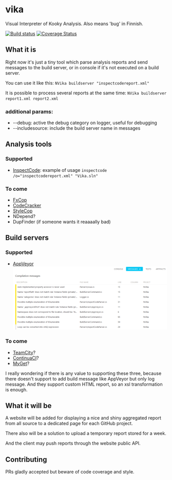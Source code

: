 # vika
Visual Interpreter of Kooky Analysis.
Also means 'bug' in Finnish.

[![Build status](https://ci.appveyor.com/api/projects/status/m2qxrige03yn5hbh?svg=true)](https://ci.appveyor.com/project/laedit/vika) [![Coverage Status](https://coveralls.io/repos/laedit/vika/badge.svg)](https://coveralls.io/r/laedit/vika)

## What it is
Right now it's just a tiny tool which parse analysis reports and send messages to the build server, or in console if it's not executed on a build server.

You can use it like this: `NVika buildserver "inspectcodereport.xml"`

It is possible to process several reports at the same time: `NVika buildserver report1.xml report2.xml`

### additional params:
 - --debug: active the debug category on logger, useful for debugging
 - --includesource: include the build server name in messages

## Analysis tools
### Supported
 - [InspectCode](https://chocolatey.org/packages/resharper-clt): example of usage `inspectcode /o="inspectcodereport.xml" "Vika.sln"`
 
### To come
 - [FxCop](https://github.com/laedit/vika/issues/6)
 - [CodeCracker](https://github.com/laedit/vika/issues/8)
 - [StyleCop](https://github.com/laedit/vika/issues/7)
 - NDepend?
 - DupFinder (if someone wants it reaaaally bad)
 
## Build servers
### Supported
  - [AppVeyor](http://appveyor.com)
![AppVeyor example](AppVeyor.png)
  
### To come
 - [TeamCity](https://github.com/laedit/vika/issues/4)?
 - [ContinuaCI](https://github.com/laedit/vika/issues/3)?
 - [MyGet](https://github.com/laedit/vika/issues/5)?

I really wondering if there is any value to supporting these three, because there doesn't support to add build message like AppVeyor but only log message.
And they support custom HTML report, so an xsl transformation is enough.
 
## What it will be
A website will be added for displaying a nice and shiny aggregated report from all source to a dedicated page for each GitHub project.

There also will be a solution to upload a temporary report stored for a week.

And the client may push reports through the website public API.

## Contributing
PRs gladly accepted but beware of code coverage and style.
